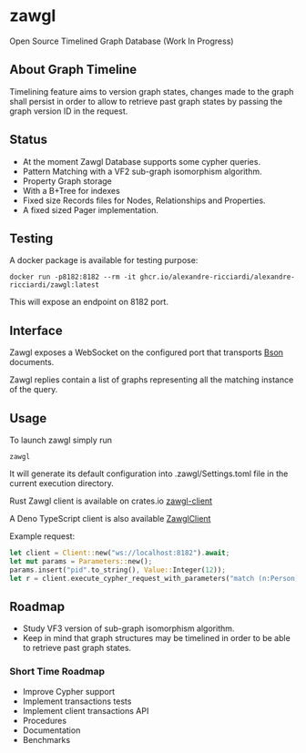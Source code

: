 # zawgl
Open Source Timelined Graph Database (Work In Progress)


## About Graph Timeline
Timelining feature aims to version graph states, changes made to the graph shall persist in order to allow to retrieve past graph states by passing the graph version ID in the request.



## Status
* At the moment Zawgl Database supports some cypher queries.
* Pattern Matching with a VF2 sub-graph isomorphism algorithm.
* Property Graph storage
* With a B+Tree for indexes
* Fixed size Records files for Nodes, Relationships and Properties.
* A fixed sized Pager implementation.

## Testing
A docker package is available for testing purpose:  
```shell
docker run -p8182:8182 --rm -it ghcr.io/alexandre-ricciardi/alexandre-ricciardi/zawgl:latest
```

This will expose an endpoint on 8182 port.

## Interface
Zawgl exposes a WebSocket on the configured port that transports [Bson](https://crates.io/crates/bson) documents.

Zawgl replies contain a list of graphs representing all the matching instance of the query. 

## Usage
To launch zawgl simply run
```shell
zawgl
```
It will generate its default configuration into .zawgl/Settings.toml file in the current execution directory.

Rust Zawgl client is available on crates.io [zawgl-client](https://crates.io/crates/zawgl-client)

A Deno TypeScript client is also available [ZawglClient](client/zawgl-deno-ts-client/zawgl_client.ts)

Example request:
```rust
let client = Client::new("ws://localhost:8182").await;
let mut params = Parameters::new();
params.insert("pid".to_string(), Value::Integer(12));
let r = client.execute_cypher_request_with_parameters("match (n:Person) where id(n) = $pid return n", params).await;
```


## Roadmap
* Study VF3 version of sub-graph isomorphism algorithm.
* Keep in mind that graph structures may be timelined in order to be able to retrieve past graph states.

### Short Time Roadmap
* Improve Cypher support
* Implement transactions tests
* Implement client transactions API
* Procedures
* Documentation
* Benchmarks

